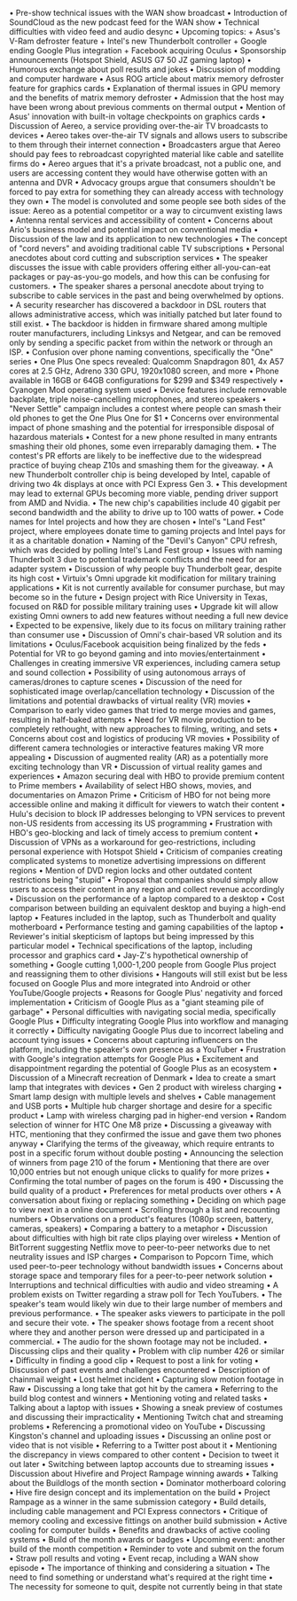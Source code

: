 • Pre-show technical issues with the WAN show broadcast
• Introduction of SoundCloud as the new podcast feed for the WAN show
• Technical difficulties with video feed and audio desync
• Upcoming topics:
	+ Asus's V-Ram defroster feature
	+ Intel's new Thunderbolt controller
	+ Google ending Google Plus integration
	+ Facebook acquiring Oculus
• Sponsorship announcements (Hotspot Shield, ASUS G7 50 JZ gaming laptop)
• Humorous exchange about poll results and jokes
• Discussion of modding and computer hardware
• Asus ROG article about matrix memory defroster feature for graphics cards
• Explanation of thermal issues in GPU memory and the benefits of matrix memory defroster
• Admission that the host may have been wrong about previous comments on thermal output
• Mention of Asus' innovation with built-in voltage checkpoints on graphics cards
• Discussion of Aereo, a service providing over-the-air TV broadcasts to devices
• Aereo takes over-the-air TV signals and allows users to subscribe to them through their internet connection
• Broadcasters argue that Aereo should pay fees to rebroadcast copyrighted material like cable and satellite firms do
• Aereo argues that it's a private broadcast, not a public one, and users are accessing content they would have otherwise gotten with an antenna and DVR
• Advocacy groups argue that consumers shouldn't be forced to pay extra for something they can already access with technology they own
• The model is convoluted and some people see both sides of the issue: Aereo as a potential competitor or a way to circumvent existing laws
• Antenna rental services and accessibility of content
• Concerns about Ario's business model and potential impact on conventional media
• Discussion of the law and its application to new technologies
• The concept of "cord nevers" and avoiding traditional cable TV subscriptions
• Personal anecdotes about cord cutting and subscription services
• The speaker discusses the issue with cable providers offering either all-you-can-eat packages or pay-as-you-go models, and how this can be confusing for customers.
• The speaker shares a personal anecdote about trying to subscribe to cable services in the past and being overwhelmed by options.
• A security researcher has discovered a backdoor in DSL routers that allows administrative access, which was initially patched but later found to still exist.
• The backdoor is hidden in firmware shared among multiple router manufacturers, including Linksys and Netgear, and can be removed only by sending a specific packet from within the network or through an ISP.
• Confusion over phone naming conventions, specifically the "One" series
• One Plus One specs revealed: Qualcomm Snapdragon 801, 4x A57 cores at 2.5 GHz, Adreno 330 GPU, 1920x1080 screen, and more
• Phone available in 16GB or 64GB configurations for $299 and $349 respectively
• Cyanogen Mod operating system used
• Device features include removable backplate, triple noise-cancelling microphones, and stereo speakers
• "Never Settle" campaign includes a contest where people can smash their old phones to get the One Plus One for $1
• Concerns over environmental impact of phone smashing and the potential for irresponsible disposal of hazardous materials
• Contest for a new phone resulted in many entrants smashing their old phones, some even irreparably damaging them.
• The contest's PR efforts are likely to be ineffective due to the widespread practice of buying cheap Z10s and smashing them for the giveaway.
• A new Thunderbolt controller chip is being developed by Intel, capable of driving two 4k displays at once with PCI Express Gen 3.
• This development may lead to external GPUs becoming more viable, pending driver support from AMD and Nvidia.
• The new chip's capabilities include 40 gigabit per second bandwidth and the ability to drive up to 100 watts of power.
• Code names for Intel projects and how they are chosen
• Intel's "Land Fest" project, where employees donate time to gaming projects and Intel pays for it as a charitable donation
• Naming of the "Devil's Canyon" CPU refresh, which was decided by polling Intel's Land Fest group
• Issues with naming Thunderbolt 3 due to potential trademark conflicts and the need for an adapter system
• Discussion of why people buy Thunderbolt gear, despite its high cost
• Virtuix's Omni upgrade kit modification for military training applications
• Kit is not currently available for consumer purchase, but may become so in the future
• Design project with Rice University in Texas, focused on R&D for possible military training uses
• Upgrade kit will allow existing Omni owners to add new features without needing a full new device
• Expected to be expensive, likely due to its focus on military training rather than consumer use
• Discussion of Omni's chair-based VR solution and its limitations
• Oculus/Facebook acquisition being finalized by the feds
• Potential for VR to go beyond gaming and into movies/entertainment
• Challenges in creating immersive VR experiences, including camera setup and sound collection
• Possibility of using autonomous arrays of cameras/drones to capture scenes
• Discussion of the need for sophisticated image overlap/cancellation technology
• Discussion of the limitations and potential drawbacks of virtual reality (VR) movies
• Comparison to early video games that tried to merge movies and games, resulting in half-baked attempts
• Need for VR movie production to be completely rethought, with new approaches to filming, writing, and sets
• Concerns about cost and logistics of producing VR movies
• Possibility of different camera technologies or interactive features making VR more appealing
• Discussion of augmented reality (AR) as a potentially more exciting technology than VR
• Discussion of virtual reality games and experiences
• Amazon securing deal with HBO to provide premium content to Prime members
• Availability of select HBO shows, movies, and documentaries on Amazon Prime
• Criticism of HBO for not being more accessible online and making it difficult for viewers to watch their content
• Hulu's decision to block IP addresses belonging to VPN services to prevent non-US residents from accessing its US programming
• Frustration with HBO's geo-blocking and lack of timely access to premium content
• Discussion of VPNs as a workaround for geo-restrictions, including personal experience with Hotspot Shield
• Criticism of companies creating complicated systems to monetize advertising impressions on different regions
• Mention of DVD region locks and other outdated content restrictions being "stupid"
• Proposal that companies should simply allow users to access their content in any region and collect revenue accordingly
• Discussion on the performance of a laptop compared to a desktop
• Cost comparison between building an equivalent desktop and buying a high-end laptop
• Features included in the laptop, such as Thunderbolt and quality motherboard
• Performance testing and gaming capabilities of the laptop
• Reviewer's initial skepticism of laptops but being impressed by this particular model
• Technical specifications of the laptop, including processor and graphics card
• Jay-Z's hypothetical ownership of something
• Google cutting 1,000-1,200 people from Google Plus project and reassigning them to other divisions
• Hangouts will still exist but be less focused on Google Plus and more integrated into Android or other YouTube/Google projects
• Reasons for Google Plus' negativity and forced implementation
• Criticism of Google Plus as a "giant steaming pile of garbage"
• Personal difficulties with navigating social media, specifically Google Plus
• Difficulty integrating Google Plus into workflow and managing it correctly
• Difficulty navigating Google Plus due to incorrect labeling and account tying issues
• Concerns about capturing influencers on the platform, including the speaker's own presence as a YouTuber
• Frustration with Google's integration attempts for Google Plus
• Excitement and disappointment regarding the potential of Google Plus as an ecosystem
• Discussion of a Minecraft recreation of Denmark
• Idea to create a smart lamp that integrates with devices
• Gen 2 product with wireless charging
• Smart lamp design with multiple levels and shelves
• Cable management and USB ports
• Multiple hub charger shortage and desire for a specific product
• Lamp with wireless charging pad in higher-end version
• Random selection of winner for HTC One M8 prize
• Discussing a giveaway with HTC, mentioning that they confirmed the issue and gave them two phones anyway
• Clarifying the terms of the giveaway, which require entrants to post in a specific forum without double posting
• Announcing the selection of winners from page 210 of the forum
• Mentioning that there are over 10,000 entries but not enough unique clicks to qualify for more prizes
• Confirming the total number of pages on the forum is 490
• Discussing the build quality of a product
• Preferences for metal products over others
• A conversation about fixing or replacing something
• Deciding on which page to view next in a online document
• Scrolling through a list and recounting numbers
• Observations on a product's features (1080p screen, battery, cameras, speakers)
• Comparing a battery to a metaphor
• Discussion about difficulties with high bit rate clips playing over wireless
• Mention of BitTorrent suggesting Netflix move to peer-to-peer networks due to net neutrality issues and ISP charges
• Comparison to Popcorn Time, which used peer-to-peer technology without bandwidth issues
• Concerns about storage space and temporary files for a peer-to-peer network solution
• Interruptions and technical difficulties with audio and video streaming
• A problem exists on Twitter regarding a straw poll for Tech YouTubers.
• The speaker's team would likely win due to their large number of members and previous performance.
• The speaker asks viewers to participate in the poll and secure their vote.
• The speaker shows footage from a recent shoot where they and another person were dressed up and participated in a commercial.
• The audio for the shown footage may not be included.
• Discussing clips and their quality
• Problem with clip number 426 or similar
• Difficulty in finding a good clip
• Request to post a link for voting
• Discussion of past events and challenges encountered
• Description of chainmail weight
• Lost helmet incident
• Capturing slow motion footage in Raw
• Discussing a long take that got hit by the camera
• Referring to the build blog contest and winners
• Mentioning voting and related tasks
• Talking about a laptop with issues
• Showing a sneak preview of costumes and discussing their impracticality
• Mentioning Twitch chat and streaming problems
• Referencing a promotional video on YouTube
• Discussing Kingston's channel and uploading issues
• Discussing an online post or video that is not visible
• Referring to a Twitter post about it
• Mentioning the discrepancy in views compared to other content
• Decision to tweet it out later
• Switching between laptop accounts due to streaming issues
• Discussion about Hivefire and Project Rampage winning awards
• Talking about the Buildlogs of the month section
• Dominator motherboard coloring
• Hive fire design concept and its implementation on the build
• Project Rampage as a winner in the same submission category
• Build details, including cable management and PCI Express connectors
• Critique of memory cooling and excessive fittings on another build submission
• Active cooling for computer builds
• Benefits and drawbacks of active cooling systems
• Build of the month awards or badges
• Upcoming event: another build of the month competition
• Reminder to vote and submit on the forum
• Straw poll results and voting
• Event recap, including a WAN show episode
• The importance of thinking and considering a situation
• The need to find something or understand what's required at the right time
• The necessity for someone to quit, despite not currently being in that state